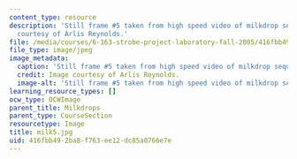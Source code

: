 ```yaml
---
content_type: resource
description: 'Still frame #5 taken from high speed video of milkdrop sequence. Image
  courtesy of Arlis Reynolds.'
file: /media/courses/6-163-strobe-project-laboratory-fall-2005/416fbb492ba8f763ee12dc85a0766e7e_milk5.jpg
file_type: image/jpeg
image_metadata:
  caption: 'Still frame #5 taken from high speed video of milkdrop sequence.'
  credit: Image courtesy of Arlis Reynolds.
  image-alt: 'Still frame #5 taken from high speed video of milkdrop sequence.'
learning_resource_types: []
ocw_type: OCWImage
parent_title: Milkdrops
parent_type: CourseSection
resourcetype: Image
title: milk5.jpg
uid: 416fbb49-2ba8-f763-ee12-dc85a0766e7e
---
```


